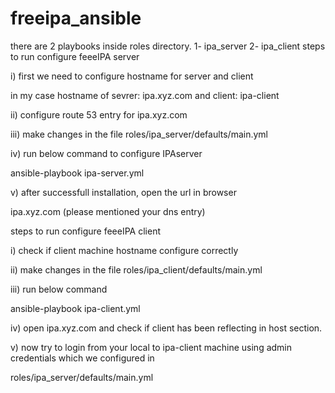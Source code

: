 # freeipa_ansible
there are 2 playbooks inside roles directory.
1- ipa_server 2- ipa_client
steps to run configure feeeIPA server

i) first we need to configure hostname for server and client

in my case hostname of sevrer: ipa.xyz.com and client: ipa-client

ii) configure route 53 entry for ipa.xyz.com

iii) make changes in the file roles/ipa_server/defaults/main.yml

iv) run below command to configure IPAserver

ansible-playbook ipa-server.yml

v) after successfull installation, open the url in browser

ipa.xyz.com (please mentioned your dns entry)

steps to run configure feeeIPA client

i) check if client machine hostname configure correctly

ii) make changes in the file roles/ipa_client/defaults/main.yml

iii) run below command

ansible-playbook ipa-client.yml

iv) open ipa.xyz.com and check if client has been reflecting in host section.

v) now try to login from your local to ipa-client machine using admin credentials which we configured in 

roles/ipa_server/defaults/main.yml

